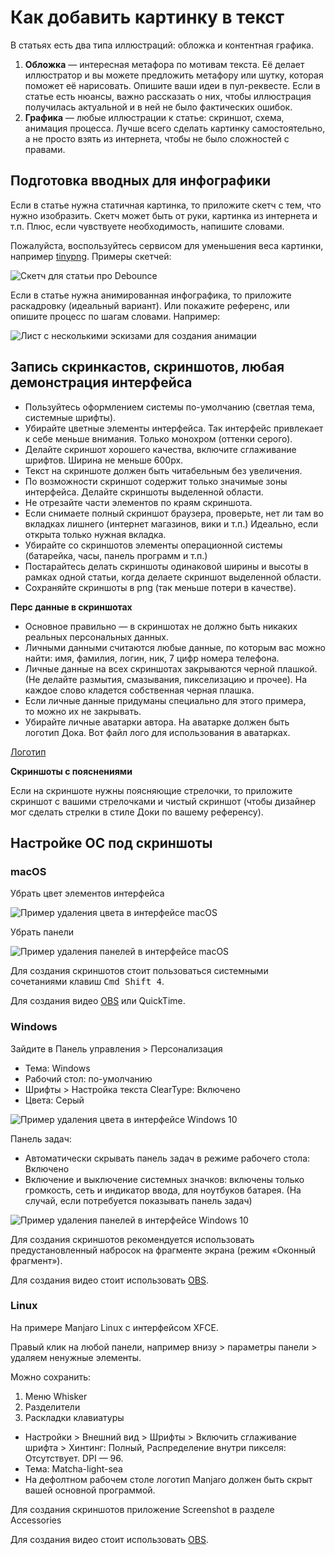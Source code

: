 # Как добавить картинку в текст

В статьях есть два типа иллюстраций: обложка и контентная графика.

1. **Обложка** — интересная метафора по мотивам текста. Её делает иллюстратор и вы можете предложить метафору или шутку, которая поможет её нарисовать. Опишите ваши идеи в пул-реквесте. Если в статье есть нюансы, важно рассказать о них, чтобы иллюстрация получилась актуальной и в ней не было фактических ошибок.
2. **Графика** — любые иллюстрации к статье: скриншот, схема, анимация процесса. Лучше всего сделать картинку самостоятельно, а не просто взять из интернета, чтобы не было сложностей с правами.

## Подготовка вводных для инфографики

Если в статье нужна статичная картинка, то приложите скетч с тем, что нужно изобразить. Скетч может быть от руки, картинка из интернета и т.п. Плюс, если чувствуете необходимость, напишите словами.

Пожалуйста, воспользуйтесь сервисом для уменьшения веса картинки, например [tinypng](https://tinypng.com/). Примеры скетчей:

![Скетч для статьи про Debounce](images/pictures/1.png)

Если в статье нужна анимированная инфографика, то приложите раскадровку (идеальный вариант). Или покажите референс, или опишите процесс по шагам словами. Например:

![Лист с несколькими эскизами для создания анимации](images/pictures/2.png)

## Запись скринкастов, скриншотов, любая демонстрация интерфейса

- Пользуйтесь оформлением системы по-умолчанию (светлая тема, системные шрифты).
- Убирайте цветные элементы интерфейса. Так интерфейс привлекает к себе меньше внимания. Только монохром (оттенки серого).
- Делайте скриншот хорошего качества, включите сглаживание шрифтов. Ширина не меньше 600px.
- Текст на скриншоте должен быть читабельным без увеличения.
- По возможности скриншот содержит только значимые зоны интерфейса. Делайте скриншоты выделенной области.
- Не отрезайте части элементов по краям скриншота.
- Если снимаете полный скриншот браузера, проверьте, нет ли там во вкладках лишнего (интернет магазинов, вики и т.п.) Идеально, если открыта только нужная вкладка.
- Убирайте со скриншотов элементы операционной системы (батарейка, часы, панель программ и т.п.)
- Постарайтесь делать скриншоты одинаковой ширины и высоты в рамках одной статьи, когда делаете скриншот выделенной области.
- Сохраняйте скриншоты в png (так меньше потери в качестве).

**Перс данные в скриншотах**

- Основное правильно — в скриншотах не должно быть никаких реальных персональных данных.
- Личными данными считаются любые данные, по которым вас можно найти: имя, фамилия, логин, ник, 7 цифр номера телефона.
- Личные данные на всех скриншотах закрываются черной плашкой. (Не делайте размытия, смазывания, пикселизацию и прочее). На каждое слово кладется собственная черная плашка.
- Если личные данные придуманы специально для этого примера, то можно их не закрывать.
- Убирайте личные аватарки автора. На аватарке должен быть логотип Дока. Вот файл лого для использования в аватарках.

[Логотип](images/pictures/3.png)

**Скриншоты с пояснениями**

Если на скриншоте нужны поясняющие стрелочки, то приложите скриншот с вашими стрелочками и чистый скриншот (чтобы дизайнер мог сделать стрелки в стиле Доки по вашему референсу).

## Настройке ОС под скриншоты

### macOS

Убрать цвет элементов интерфейса

![Пример удаления цвета в интерфейсе macOS](images/pictures/4.png)

Убрать панели

![Пример удаления панелей в интерфейсе macOS](images/pictures/5.png)

Для создания скриншотов стоит пользоваться системными сочетаниями клавиш <kbd>Cmd Shift 4</kbd>.

Для создания видео [OBS](https://obsproject.com) или QuickTime.

### Windows

Зайдите в Панель управления > Персонализация

- Тема: Windows
- Рабочий стол: по-умолчанию
- Шрифты > Настройка текста ClearType: Включено
- Цвета: Серый

![Пример удаления цвета в интерфейсе Windows 10](images/pictures/6.png)

Панель задач:

- Автоматически скрывать панель задач в режиме рабочего стола: Включено
- Включение и выключение системных значков: включены только громкость, сеть и индикатор ввода, для ноутбуков батарея. (На случай, если потребуется показывать панель задач)

![Пример удаления панелей в интерфейсе Windows 10](images/pictures/7.png)

Для создания скриншотов рекомендуется использовать предустановленный набросок на фрагменте экрана (режим «Оконный фрагмент»).

Для создания видео стоит использовать [OBS](https://obsproject.com).

### Linux

На примере Manjaro Linux с интерфейсом XFCE.

Правый клик на любой панели, например внизу > параметры панели > удаляем ненужные элементы.

Можно сохранить:

1. Меню Whisker
2. Разделители
3. Раскладки клавиатуры

- Настройки > Внешний вид > Шрифты > Включить сглаживание шрифта > Хинтинг: Полный, Распределение внутри пикселя: Отсутствует. DPI — 96.
- Тема: Matcha-light-sea
- На дефолтном рабочем столе логотип Manjaro должен быть скрыт вашей основной программой.

Для создания скриншотов приложение Screenshot в разделе Accessories

Для создания видео стоит использовать [OBS](https://obsproject.com).

